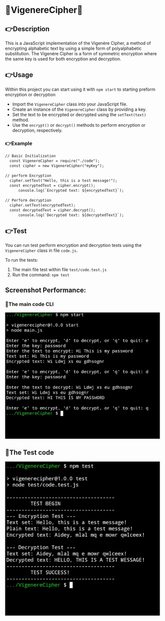# 🔐VigenereCipher🔐
## 👉Description
This is a JavaScript implementation of the Vigenère Cipher, a method of encrypting alphabetic text by using a simple form of polyalphabetic substitution. 
The Vigenère Cipher is a form of symmetric encryption where the same key is used for both encryption and decryption.

## 👉Usage
Within this project you can start using it with `npm start` to starting preform encryption or decryption 
   - Import the `VigenereCipher` class into your JavaScript file.
   - Create an instance of the `VigenereCipher` class by providing a key.
   - Set the text to be encrypted or decrypted using the `setText(text)` method.
   - Use the `encrypt()` or `decrypt()` methods to perform encryption or decryption, respectively.

### 👉Example
```
// Basic Initialization 
  const VigenereCipher = require("./code");
  const cipher = new VigenereCipher("myKey");

// perform Encryption
  cipher.setText("Hello, this is a test message!");
  const encryptedText = cipher.encrypt();
      console.log(`Encrypted text: ${encryptedText}`);

// Perform decryption
  cipher.setText(encryptedText);
  const decryptedText = cipher.decrypt();
      console.log(`Decrypted text: ${decryptedText}`);
```

## 👉Test
You can run test perform encryption and decryption tests using the `VigenereCipher` class in file `code.js`.

To run the tests:
1. The main file test within file `test/code.test.js`
2. Run the command: `npm test`

## Screenshot Performance:
### 💪The main code CLI
[![Main Run](screenshot/main.jpg)](screenshot/main.jpg)

## 💪The Test code
[![Test Run](screenshot/test.jpg)](screenshot/test.jpg)